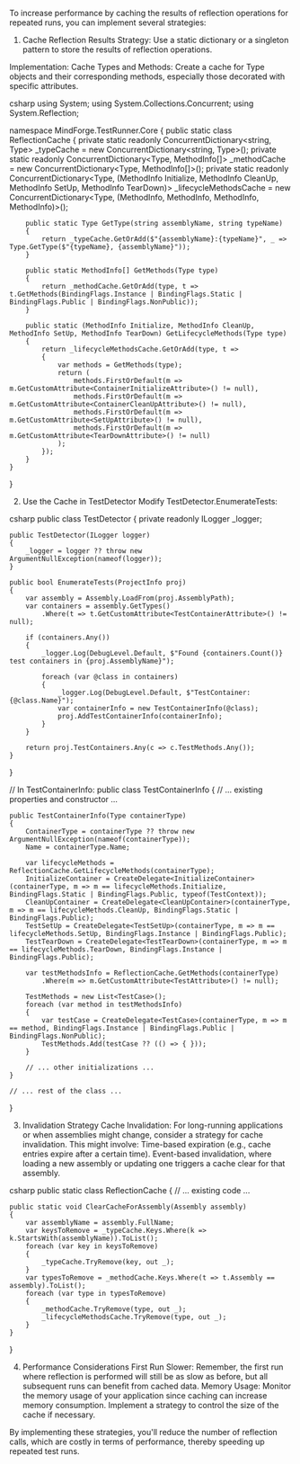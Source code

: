 
To increase performance by caching the results of reflection operations for repeated runs, you can implement several strategies:

1. Cache Reflection Results
Strategy:
Use a static dictionary or a singleton pattern to store the results of reflection operations.

Implementation:
Cache Types and Methods: Create a cache for Type objects and their corresponding methods, especially those decorated with specific attributes.

csharp
using System;
using System.Collections.Concurrent;
using System.Reflection;

namespace MindForge.TestRunner.Core
{
    public static class ReflectionCache
    {
        private static readonly ConcurrentDictionary<string, Type> _typeCache = new ConcurrentDictionary<string, Type>();
        private static readonly ConcurrentDictionary<Type, MethodInfo[]> _methodCache = new ConcurrentDictionary<Type, MethodInfo[]>();
        private static readonly ConcurrentDictionary<Type, (MethodInfo Initialize, MethodInfo CleanUp, MethodInfo SetUp, MethodInfo TearDown)> _lifecycleMethodsCache = new ConcurrentDictionary<Type, (MethodInfo, MethodInfo, MethodInfo, MethodInfo)>();

        public static Type GetType(string assemblyName, string typeName)
        {
            return _typeCache.GetOrAdd($"{assemblyName}:{typeName}", _ => Type.GetType($"{typeName}, {assemblyName}"));
        }

        public static MethodInfo[] GetMethods(Type type)
        {
            return _methodCache.GetOrAdd(type, t => t.GetMethods(BindingFlags.Instance | BindingFlags.Static | BindingFlags.Public | BindingFlags.NonPublic));
        }

        public static (MethodInfo Initialize, MethodInfo CleanUp, MethodInfo SetUp, MethodInfo TearDown) GetLifecycleMethods(Type type)
        {
            return _lifecycleMethodsCache.GetOrAdd(type, t => 
            {
                var methods = GetMethods(type);
                return (
                    methods.FirstOrDefault(m => m.GetCustomAttribute<ContainerInitializeAttribute>() != null),
                    methods.FirstOrDefault(m => m.GetCustomAttribute<ContainerCleanUpAttribute>() != null),
                    methods.FirstOrDefault(m => m.GetCustomAttribute<SetUpAttribute>() != null),
                    methods.FirstOrDefault(m => m.GetCustomAttribute<TearDownAttribute>() != null)
                );
            });
        }
    }
}

2. Use the Cache in TestDetector
Modify TestDetector.EnumerateTests:

csharp
public class TestDetector
{
    private readonly ILogger _logger;

    public TestDetector(ILogger logger)
    {
        _logger = logger ?? throw new ArgumentNullException(nameof(logger));
    }

    public bool EnumerateTests(ProjectInfo proj)
    {
        var assembly = Assembly.LoadFrom(proj.AssemblyPath);
        var containers = assembly.GetTypes()
            .Where(t => t.GetCustomAttribute<TestContainerAttribute>() != null);

        if (containers.Any())
        {
            _logger.Log(DebugLevel.Default, $"Found {containers.Count()} test containers in {proj.AssemblyName}");

            foreach (var @class in containers)
            {
                _logger.Log(DebugLevel.Default, $"TestContainer: {@class.Name}");
                var containerInfo = new TestContainerInfo(@class);
                proj.AddTestContainerInfo(containerInfo);
            }
        }

        return proj.TestContainers.Any(c => c.TestMethods.Any());
    }
}

// In TestContainerInfo:
public class TestContainerInfo
{
    // ... existing properties and constructor ...

    public TestContainerInfo(Type containerType)
    {
        ContainerType = containerType ?? throw new ArgumentNullException(nameof(containerType));
        Name = containerType.Name;

        var lifecycleMethods = ReflectionCache.GetLifecycleMethods(containerType);
        InitializeContainer = CreateDelegate<InitializeContainer>(containerType, m => m == lifecycleMethods.Initialize, BindingFlags.Static | BindingFlags.Public, typeof(TestContext));
        CleanUpContainer = CreateDelegate<CleanUpContainer>(containerType, m => m == lifecycleMethods.CleanUp, BindingFlags.Static | BindingFlags.Public);
        TestSetUp = CreateDelegate<TestSetUp>(containerType, m => m == lifecycleMethods.SetUp, BindingFlags.Instance | BindingFlags.Public);
        TestTearDown = CreateDelegate<TestTearDown>(containerType, m => m == lifecycleMethods.TearDown, BindingFlags.Instance | BindingFlags.Public);

        var testMethodsInfo = ReflectionCache.GetMethods(containerType)
            .Where(m => m.GetCustomAttribute<TestAttribute>() != null);

        TestMethods = new List<TestCase>();
        foreach (var method in testMethodsInfo)
        {
            var testCase = CreateDelegate<TestCase>(containerType, m => m == method, BindingFlags.Instance | BindingFlags.Public | BindingFlags.NonPublic);
            TestMethods.Add(testCase ?? (() => { })); 
        }

        // ... other initializations ...
    }

    // ... rest of the class ...
}

3. Invalidation Strategy
Cache Invalidation: For long-running applications or when assemblies might change, consider a strategy for cache invalidation. This might involve:
Time-based expiration (e.g., cache entries expire after a certain time).
Event-based invalidation, where loading a new assembly or updating one triggers a cache clear for that assembly.

csharp
public static class ReflectionCache
{
    // ... existing code ...

    public static void ClearCacheForAssembly(Assembly assembly)
    {
        var assemblyName = assembly.FullName;
        var keysToRemove = _typeCache.Keys.Where(k => k.StartsWith(assemblyName)).ToList();
        foreach (var key in keysToRemove)
        {
            _typeCache.TryRemove(key, out _);
        }
        var typesToRemove = _methodCache.Keys.Where(t => t.Assembly == assembly).ToList();
        foreach (var type in typesToRemove)
        {
            _methodCache.TryRemove(type, out _);
            _lifecycleMethodsCache.TryRemove(type, out _);
        }
    }
}

4. Performance Considerations
First Run Slower: Remember, the first run where reflection is performed will still be as slow as before, but all subsequent runs can benefit from cached data.
Memory Usage: Monitor the memory usage of your application since caching can increase memory consumption. Implement a strategy to control the size of the cache if necessary.

By implementing these strategies, you'll reduce the number of reflection calls, which are costly in terms of performance, thereby speeding up repeated test runs.
